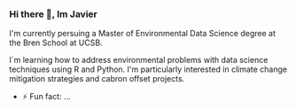 ### Hi there 👋, Im Javier

I'm currently persuing a Master of Environmental Data Science degree at the Bren School at UCSB. 

I´m learning how to address environmental problems with data science techniques using R and Python. I'm particularly interested in climate change mitigation strategies and cabron offset projects.
- ⚡ Fun fact: ...

<!--
**javipatron/javipatron** is a ✨ _special_ ✨ repository because its `README.md` (this file) appears on your GitHub profile.

Here are some ideas to get you started:


- 🌱 I’m currently learning ...
- 👯 I’m looking to collaborate on ...
- 🤔 I’m looking for help with ...
- 💬 Ask me about ...
- 📫 How to reach me: ...
- 😄 Pronouns: ...
- ⚡ Fun fact: ...
-->
